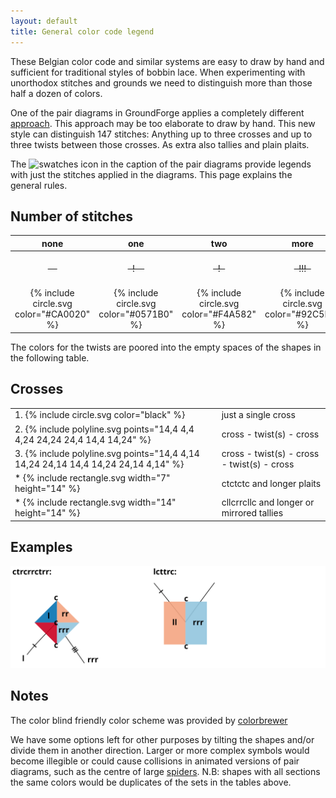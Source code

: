 ```yaml
---
layout: default
title: General color code legend
---
```


These Belgian color code and similar systems are easy to draw by hand and sufficient for traditional styles of bobbin lace.
When experimenting with unorthodox stitches and grounds we need to distinguish more than those half a dozen of colors.

One of the pair diagrams in GroundForge applies a completely different [approach](/GroundForge/images/stitches-legens.svg).
This approach may be too elaborate to draw by hand.
This new style can distinguish 147 stitches: Anything up to three crosses
and up to three twists between those crosses. As extra also tallies and plain plaits.

The ![swatches](/GroundForge/images/swatches.png) icon in the caption of the pair diagrams
provide legends with just the stitches applied in the diagrams. 
This page explains the general rules.

Number of stitches
------------------

| none| one | two | more | |
| :---: | :---: | :---: | :---: | :--- |
| ~~&nbsp;&nbsp;&nbsp;&nbsp;~~ | ~~&nbsp;&nbsp;!&nbsp;&nbsp;&nbsp;&nbsp;~~ | ~~&nbsp;&nbsp;!&nbsp;&nbsp;~~ | ~~&nbsp;&nbsp;!!!&nbsp;&nbsp;~~ | twists between stitches |
| {% include circle.svg color="#CA0020" %}  | {% include circle.svg color="#0571B0" %} | {% include circle.svg color="#F4A582" %} | {% include circle.svg color="#92C5DE" %} | twists between crosses |

The colors for the twists are poored into the empty spaces of the shapes in the following table.

Crosses
-------

| | |
| --- | --- |
| 1. {% include circle.svg color="black" %} | just a single cross |
| 2. {% include polyline.svg points="14,4 4,4 4,24 24,24 24,4 14,4 14,24" %} | cross - twist(s) - cross |
| 3. {% include polyline.svg points="14,4 4,14 14,24 24,14 14,4 14,24 24,14 4,14" %} | cross - twist(s) - cross - twist(s) - cross |
| * {% include rectangle.svg width="7" height="14" %} | ctctctc and longer plaits |
| * {% include rectangle.svg width="14" height="14" %} | cllcrrcllc and longer or mirrored tallies |

Examples
--------
![](images/examples.svg)

Notes
-----

The color blind friendly color scheme was provided by [colorbrewer](https://colorbrewer2.org/?type=diverging&scheme=RdBu&n=5)

We have some options left for other purposes
by tilting the shapes and/or divide them in another direction.
Larger or more complex symbols would become illegible or could cause collisions
in animated versions of pair diagrams, such as the centre of large 
[spiders](https://jo-pol.github.io/GroundForge/tiles.html?patchWidth=20&patchHeight=20&g1=tc&a1=ctctctcttt&l2=crcrcrclll&k2=ctctc&j2=cttcttc&i2=ctttctttc&h2=crcrc&g2=cttc&f2=clclc&e2=ctttctttc&d2=cttcttc&c2=ctctc&b2=clclclcrrr&l3=ctc&k3=ctc&j3=clllc&i3=crrcrrc&h3=clcrc&g3=cttcttc&f3=crclc&e3=cllcllc&d3=crrrc&c3=ctc&b3=ctc&a3=cc&l4=ctc&k4=cllc&j4=crrrcrrrc&i4=cllcrc&h4=cllcrrc&g4=ctttc&f4=crrcllc&e4=crrclc&d4=clllclllc&c4=crrc&b4=ctc&a4=ccc&l5=clc&k5=rctct&j5=clllcrc&i5=clllcrrc&h5=ctc&g5=ctttctttc&f5=ctc&e5=crrrcllc&d5=crrrclc&c5=lctct&b5=crc&a5=ctc&l6=rctct&k6=ctc&j6=ctc&i6=clcrclc&h6=c&f6=c&e6=clclcrc&d6=ctc&c6=ctc&b6=lctct&a6=cc&tile=5-----5-----,-CDDD632AAAB,566666322222,566666322222,566666322222,566666-22222&shiftColsSW=-6&shiftRowsSW=6&shiftColsSE=6&shiftRowsSE=6).
N.B: shapes with all sections the same colors would be duplicates of the sets in the tables above. 
